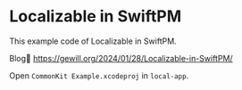# Localizable in SwiftPM

This example code of Localizable in SwiftPM.

Blog🔗 https://gewill.org/2024/01/28/Localizable-in-SwiftPM/

Open `CommonKit Example.xcodeproj` in `local-app`.